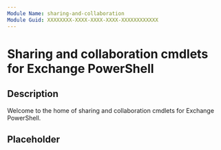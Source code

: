 ```yaml
---
Module Name: sharing-and-collaboration
Module Guid: XXXXXXXX-XXXX-XXXX-XXXX-XXXXXXXXXXXX
---
```


# Sharing and collaboration cmdlets for Exchange PowerShell

## Description

Welcome to the home of sharing and collaboration cmdlets for Exchange PowerShell.

## Placeholder